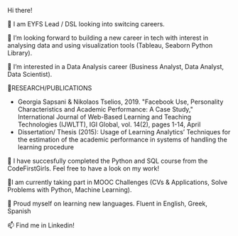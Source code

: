 Hi there!

👋 I am EYFS Lead / DSL looking into switcing careers.

💞️ I’m looking forward to building a new career in tech with interest in analysing data and using visualization tools (Tableau, Seaborn Python Library).

👀 I’m interested in a Data Analysis career (Business Analyst, Data Analyst, Data Scientist).

🌱RESEARCH/PUBLICATIONS
-	Georgia Sapsani & Nikolaos Tselios, 2019. "Facebook Use, Personality Characteristics and Academic Performance: A Case Study," International Journal of Web-Based Learning and Teaching Technologies (IJWLTT), IGI Global, vol. 14(2), pages 1-14, April
-	Dissertation/ Thesis (2015): Usage of Learning Analytics’ Techniques for the estimation of the academic performance in systems of handling the learning procedure

🌱 I have succesfully completed the Python and SQL course from the CodeFirstGirls.
    Feel free to have a look on my work!
    
🌱I am currently taking part in MOOC Challenges (CVs & Applications, Solve Problems with Python, Machine Learning).

🌱 Proud myself on learning new languages. Fluent in English, Greek, Spanish

📫 Find me in Linkedin! 


